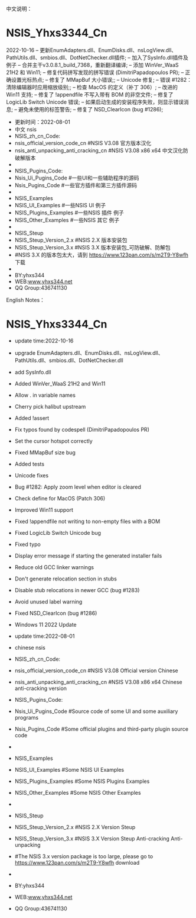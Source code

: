 中文说明：
# NSIS_Yhxs3344_Cn
2022-10-16
– 更新EnumAdapters.dll、EnumDisks.dll、nsLogView.dll、PathUtils.dll、smbios.dll、DotNetChecker.dll插件;
– 加入了SysInfo.dll插件及例子
– 合并主干v3.0.8.1_build_7368，重新翻译编译;
– 添加 WinVer_WaaS 21H2 和 Win11;
– 修复代码拼写发现的拼写错误 (DimitriPapadopoulos PR);
– 正确设置光标热点;
– 修复了 MMapBuf 大小错误;;
– Unicode 修复;
– 错误 #1282：清除编辑器时应用缩放级别;;
– 检查 MacOS 的定义（补丁 306）;
– 改进的 Win11 支持;
– 修复了 !appendfile 不写入带有 BOM 的非空文件;
– 修复了 LogicLib Switch Unicode 错误;
– 如果启动生成的安装程序失败，则显示错误消息;
– 避免未使用的标签警告;
– 修复了 NSD_ClearIcon (bug #1286);

- 更新时间：2022-08-01
- 中文 nsis
- NSIS_zh_cn_Code:
-	nsis_official_version_code_cn  #NSIS V3.08 官方版本汉化
-	nsis_anti_unpacking_anti_cracking_cn  #NSIS V3.08 x86 x64 中文汉化防破解版本
-
- NSIS_Pugins_Code:
-	Nsis_Ui_Pugins_Code  #一些UI和一些辅助程序的源码
-	Nsis_Pugins_Code  #一些官方插件和第三方插件源码
- 
- NSIS_Examples
-	NSIS_UI_Examples  #一些NSIS UI 例子
-	NSIS_Plugins_Examples  #一些NSIS 插件 例子
-	NSIS_Other_Examples  #一些NSIS 其它 例子
-
- NSIS_Steup
-	NSIS_Steup_Version_2.x  #NSIS 2.X 版本安装包
-	NSIS_Steup_Version_3.x  #NSIS 3.X 版本安装包_可防破解、防解包
-   #NSIS 3.X 的版本包太大，请到 https://www.123pan.com/s/m2T9-Y8wfh 下载
- 
- BY:yhxs344
- WEB:www.yhxs344.net
- QQ Group:436741130

English Notes：
# NSIS_Yhxs3344_Cn
- update time:2022-10-16
- upgrade EnumAdapters.dll、EnumDisks.dll、nsLogView.dll、PathUtils.dll、smbios.dll、DotNetChecker.dll
- add SysInfo.dll
- Added WinVer_WaaS 21H2 and Win11
- Allow . in variable names
- Cherry pick halibut upstream
- Added !assert
- Fix typos found by codespell (DimitriPapadopoulos PR)
- Set the cursor hotspot correctly
- Fixed MMapBuf size bug
- Added tests
- Unicode fixes
- Bug #1282: Apply zoom level when editor is cleared
- Check define for MacOS (Patch 306)
- Improved Win11 support
- Fixed !appendfile not writing to non-empty files with a BOM
- Fixed LogicLib Switch Unicode bug
- Fixed typo
- Display error message if starting the generated installer fails
- Reduce old GCC linker warnings
- Don't generate relocation section in stubs
- Disable stub relocations in newer GCC (bug #1283)
- Avoid unused label warning
- Fixed NSD_ClearIcon (bug #1286)
- Windows 11 2022 Update

- update time:2022-08-01
- chinese nsis
- NSIS_zh_cn_Code:
-	nsis_official_version_code_cn  #NSIS V3.08 Official version Chinese
-	nsis_anti_unpacking_anti_cracking_cn  #NSIS V3.08 x86 x64 Chinese anti-cracking version
- NSIS_Pugins_Code:
-	Nsis_Ui_Pugins_Code  #Source code of some UI and some auxiliary programs
-	Nsis_Pugins_Code  #Some official plugins and third-party plugin source code
- 
- NSIS_Examples
-	NSIS_UI_Examples  #Some NSIS UI Examples
-	NSIS_Plugins_Examples  #Some NSIS Plugins Examples
-	NSIS_Other_Examples  #Some NSIS Other Examples
-
- NSIS_Steup
-	NSIS_Steup_Version_2.x  #NSIS 2.X Version Steup
-	NSIS_Steup_Version_3.x  #NSIS 3.X Version Steup Anti-cracking Anti-unpacking
-   #The NSIS 3.x version package is too large, please go to https://www.123pan.com/s/m2T9-Y8wfh download
- 
- BY:yhxs344
- WEB:www.yhxs344.net
- QQ Group:436741130
